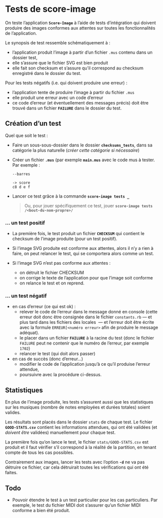 # Tests de score-image

On teste l’application **`Score-Image`** à l’aide de tests d’intégration qui doivent produire des images conformes aux attentes sur toutes les fonctionnalités de l’application.

Le synopsis de test ressemble schématiquement à :

* l’application produit l’image à partir d’un fichier `.mus` contenu dans un dossier test,
* elle s’assure que le fichier SVG est bien produit
* elle fait son checksum et s’assure qu’il correspond au checksum enregistré dans le dossier du test.

Pour les tests négatifs (i.e. qui doivent produire une erreur) :

* l’application tente de produire l’image à partir du fichier `.mus`
* elle produit une erreur avec un code d’erreur
* ce code d’erreur (et éventuellement des messages précis) doit être trouvé dans un fichier **`FAILURE`** dans le dossier du test.



## Création d’un test

Quel que soit le test :

* Faire un sous-sous-dossier dans le dossier **`checksums_tests`**, dans sa catégorie la plus naturelle (*créer cette catégorie si nécessaire*)

* Créer un fichier **`.mus`** (par exemple **`main.mus`** avec le code mus à tester. Par exemple :

  ~~~
  --barres
  
  -> score
  c8 d e f
  ~~~

* Lancer ce test grâce à la commande **`score-image tests _`**

  > Ou, pour jouer spécifiquement ce test, jouer **`score-image tests /<bout-du-nom-propre>/`**

### … un test positif

* La première fois, le test produit un fichier **`CHECKSUM`** qui contient le checksum de l’image produite (pour un test positif).

* Si l’image SVG produite est conforme aux attentes, alors il n’y a rien à faire, on peut relancer le test, qui se comportera alors comme un test.

* Si l’image SVG n’est pas conforme aux attentes :

  * on détruit le fichier CHECKSUM
  * on corrige le texte de l’application pour que l’image soit conforme
  * on relance le test et on reprend.

### … un test négatif

* en cas d’erreur (ce qui est ok) :
  * relever le code de l’erreur dans le message donné en console (cette erreur doit donc être consignée dans le fichier `constants.rb` — et plus tard dans les fichiers des locales  — et l’erreur doit être écrite avec la formule `ERREUR[<numéro erreur>` afin de produire le message adéquat).
  * le placer dans un fichier **`FAILURE`** à la racine du test (donc le fichier `FAILURE` peut ne contenir que le numéro de l’erreur, par exemple `1702`)
  * relancer le test (qui doit alors passer)
* en cas de succès (donc d’erreur…)
  * modifier le code de l’application jusqu’à ce qu’il produise l’erreur attendue,
  * poursuivre avec la procédure ci-dessus.

## Statistiques

En plus de l’image produite, les tests s’assurent aussi que les statistiques sur les musiques (nombre de notes employées et durées totales) soient valides. 

Les résultats sont placés dans le dossier `stats` de chaque test. Le fichier **`GOOD-STATS.csv`** contient les informations attendues, qui ont été validées (et *doivent être* validées) manuellement pour chaque test.

La première fois qu’on lance le test, le fichier `stats/GOOD-STATS.csv` est produit et il faut vérifier s’il correspond à la réalité de la partition, en tenant compte de tous les cas possibles.

Contrairement aux images, lancer les tests avec l’option **`-d`** ne va pas détruire ce fichier, car cela détruirait toutes les vérifications qui ont été faites.

## Todo

* Pouvoir étendre le test à un test particulier pour les cas particuliers. Par exemple, le test du fichier MIDI doit s’assurer qu’un fichier MIDI conforme a bien été produit.
